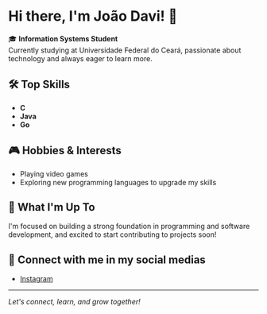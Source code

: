 # Hi there, I'm João Davi! 👋

🎓 **Information Systems Student**  
Currently studying at Universidade Federal do Ceará, passionate about technology and always eager to learn more.

## 🛠️ Top Skills
- **C**
- **Java**
- **Go**

## 🎮 Hobbies & Interests
- Playing video games
- Exploring new programming languages to upgrade my skills

## 🌱 What I'm Up To
I'm focused on building a strong foundation in programming and software development, and excited to start contributing to projects soon!

## 📲 Connect with me in my social medias
- [Instagram](https://www.instagram.com/joaodfeitosa_?igsh=MW94cHo5dXEweWw3bA%3D%3D&utm_source=qr)

---

*Let's connect, learn, and grow together!*
